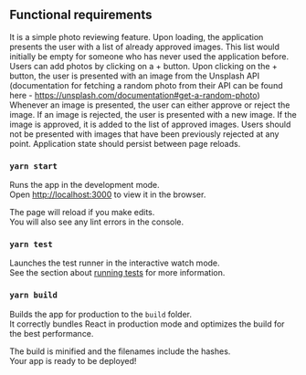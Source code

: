 ## Functional requirements
It is a simple photo reviewing feature.
Upon loading, the application presents the user with a list of already approved images. This list would initially be empty for someone who has never used the application before. Users can add photos by clicking on a + button. Upon clicking on the + button, the user is presented with an image from the Unsplash API (documentation for fetching a random photo from their API can be found here - https://unsplash.com/documentation#get-a-random-photo)
Whenever an image is presented, the user can either approve or reject the image. If an image is rejected, the user is presented with a new image. If the image is approved, it is added to the list of approved images.
Users should not be presented with images that have been previously rejected at any point.
Application state should persist between page reloads.

### `yarn start`

Runs the app in the development mode.\
Open [http://localhost:3000](http://localhost:3000) to view it in the browser.

The page will reload if you make edits.\
You will also see any lint errors in the console.

### `yarn test`

Launches the test runner in the interactive watch mode.\
See the section about [running tests](https://facebook.github.io/create-react-app/docs/running-tests) for more information.

### `yarn build`

Builds the app for production to the `build` folder.\
It correctly bundles React in production mode and optimizes the build for the best performance.

The build is minified and the filenames include the hashes.\
Your app is ready to be deployed!
